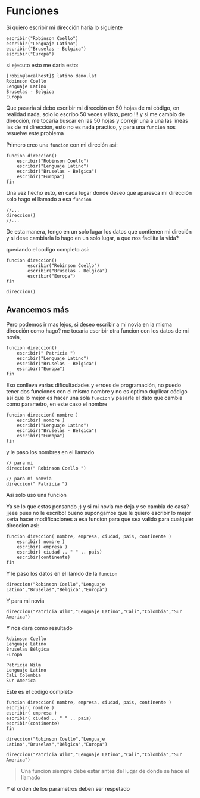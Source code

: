 # Funciones

Si quiero escribir mi dirección haria lo siguiente

```
escribir("Robinson Coello")
escribir("Lenguaje Latino")
escribir("Bruselas - Belgica")
escribir("Europa")
```

si ejecuto esto me daria esto:

```
[robin@localhost]$ latino demo.lat 
Robinson Coello
Lenguaje Latino
Bruselas - Belgica
Europa
```

Que pasaria si debo escribir mi dirección en 50 hojas de mi código, en realidad nada,  solo lo escribo 50 veces y listo, pero !!! y si me cambio de dirección, me tocaria buscar en las 50 hojas y correjir una a una las lineas las de mi dirección, esto no es nada practico, y para una `funcion` nos resuelve este problema

Primero creo una `funcion` con mi direción asi:

```
funcion direccion()
    escribir("Robinson Coello")
    escribir("Lenguaje Latino")
    escribir("Bruselas - Belgica")
    escribir("Europa")
fin
```

Una vez hecho esto, en cada lugar donde deseo que aparesca mi dirección solo hago el llamado a esa `funcion`

```
//...
direccion()
//...
```

De esta manera, tengo en un solo lugar los datos que contienen mi direción y si dese cambiarla lo hago en un solo lugar, a que nos facilita la vida?

quedando el codigo completo asi:

```
funcion direccion()
        escribir("Robinson Coello")
        escribir("Bruselas - Belgica")
        escribir("Europa")
fin

direccion()
```

## Avancemos más

Pero podemos ir mas lejos, si deseo escribir a mi novia en la misma dirección como hago? me tocaria escribir otra funcion con los datos de mi novia,

```
funcion direccion()
    escribir(" Patricia ")
    escribir("Lenguaje Latino")
    escribir("Bruselas - Belgica")
    escribir("Europa")
fin
```

Eso conlleva varias dificultadades y erroes de programación, no puedo tener dos funciones con el mismo nombre y no es optimo duplicar código así que lo mejor es hacer una sola `funcion` y pasarle el dato que cambia como parametro, en este caso el nombre

```
funcion direccion( nombre )
    escribir( nombre )
    escribir("Lenguaje Latino")
    escribir("Bruselas - Belgica")
    escribir("Europa")
fin
```

y le paso los nombres en el llamado

```
// para mi 
direccion(" Robinson Coello ")

// para mi nomvia
direccion(" Patricia ")
```

Asi solo uso una funcion

Ya se lo que estas pensando ;\) y si mi novia me deja y se cambia de casa? jjeee pues no le escribo! bueno supongamos que le quiero escribir lo mejor seria hacer modificaciones a esa funcion para que sea valido para cualquier direccion asi:

```
funcion direccion( nombre, empresa, ciudad, pais, continente )
    escribir( nombre )
    escribir( empresa )
    escribir( ciudad .. " " .. pais)
    escribir(continente)
fin
```

Y le paso los datos en el llamdo de la `funcion`

```
direccion("Robinson Coello","Lenguaje Latino","Bruselas","Bélgica","Europa")
```

Y para mi novia

```
direccion("Patricia Wilm","Lenguaje Latino","Cali","Colombia","Sur America")
```

Y nos dara como resultado

```
Robinson Coello
Lenguaje Latino
Bruselas Bélgica
Europa

Patricia Wilm
Lenguaje Latino
Cali Colombia
Sur America
```

Este es el codigo completo

```
funcion direccion( nombre, empresa, ciudad, pais, continente )
escribir( nombre )
escribir( empresa )
escribir( ciudad .. " " .. pais)
escribir(continente)
fin

direccion("Robinson Coello","Lenguaje Latino","Bruselas","Bélgica","Europa")

direccion("Patricia Wilm","Lenguaje Latino","Cali","Colombia","Sur America")
```

> Una funcion siempre debe estar antes del lugar de donde se hace el llamado

Y el orden de los parametros deben ser respetado




